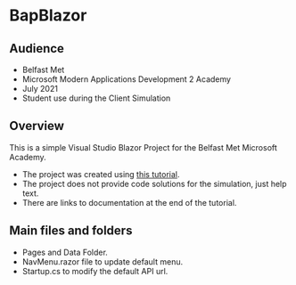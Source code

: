 # BapBlazor

## Audience

* Belfast Met
* Microsoft Modern Applications Development 2 Academy
* July 2021
* Student use during the Client Simulation

## Overview

This is a simple Visual Studio Blazor Project for the Belfast Met Microsoft Academy.

* The project was created using [this tutorial](https://dotnet.microsoft.com/learn/aspnet/blazor-tutorial/intro). 
* The project does not provide code solutions for the simulation, just help text.
* There are links to documentation at the end of the tutorial.

## Main files and folders

* Pages and Data Folder.
* NavMenu.razor file to update default menu.
* Startup.cs to modify the default API url.
